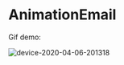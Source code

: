 # AnimationEmail
Gif demo:

![device-2020-04-06-201318](https://user-images.githubusercontent.com/52622713/78565149-ab4a3600-7847-11ea-9fd7-29c6ef4b49e6.gif)
